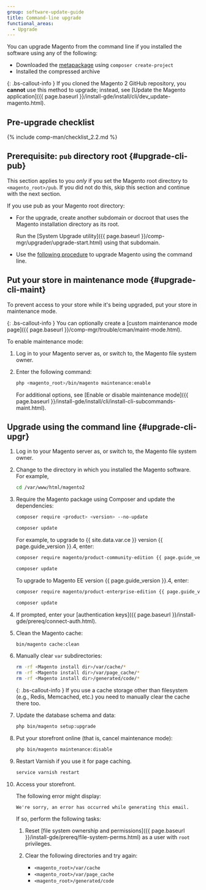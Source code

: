```yaml
---
group: software-update-guide
title: Command-line upgrade
functional_areas:
  - Upgrade
---
```


You can upgrade Magento from the command line if you installed the software using any of the following:

* Downloaded the [metapackage](https://glossary.magento.com/metapackage) using `composer create-project`
* Installed the compressed archive

{: .bs-callout-info }
If you cloned the Magento 2 GitHub repository, you **cannot** use this method to upgrade; instead, see [Update the Magento application]({{ page.baseurl }}/install-gde/install/cli/dev_update-magento.html).

## Pre-upgrade checklist

{% include comp-man/checklist_2.2.md %}

## Prerequisite: `pub` directory root {#upgrade-cli-pub}

This section applies to you *only* if you set the Magento root directory to `<magento_root>/pub`.
If you did not do this, skip this section and continue with the next section.

If you use pub as your Magento root directory:

* For the upgrade, create another subdomain or docroot that uses the Magento installation directory as its root.

   Run the [System Upgrade utility]({{ page.baseurl }}/comp-mgr/upgrader/upgrade-start.html) using that subdomain.

* Use the [following procedure](#upgrade-cli-upgr) to upgrade Magento using the command line.

## Put your store in maintenance mode {#upgrade-cli-maint}

To prevent access to your store while it's being upgraded, put your store in maintenance mode.

{: .bs-callout-info }
You can optionally create a [custom maintenance mode page]({{ page.baseurl }}/comp-mgr/trouble/cman/maint-mode.html).

To enable maintenance mode:

1. Log in to your Magento server as, or switch to, the Magento file system owner.
1. Enter the following command:

   ```bash
   php <magento_root>/bin/magento maintenance:enable
   ```

   For additional options, see [Enable or disable maintenance mode]({{ page.baseurl }}/install-gde/install/cli/install-cli-subcommands-maint.html).

## Upgrade using the command line {#upgrade-cli-upgr}

1. Log in to your Magento server as, or switch to, the Magento file system owner.
1. Change to the directory in which you installed the Magento software. For example,

   ```bash
   cd /var/www/html/magento2
   ```

1. Require the Magento package using Composer and update the dependencies:

   ```bash
   composer require <product> <version> --no-update
   ```

   ```bash
   composer update
   ```

   For example, to upgrade to {{ site.data.var.ce }} version {{ page.guide_version }}.4, enter:

   ```bash
   composer require magento/product-community-edition {{ page.guide_version }}.4 --no-update
   ```

   ```bash
   composer update
   ```

   To upgrade to Magento EE version {{ page.guide_version }}.4, enter:

   ```bash
   composer require magento/product-enterprise-edition {{ page.guide_version }}.4 --no-update
   ```

   ```bash
   composer update
   ```

1. If prompted, enter your [authentication keys]({{ page.baseurl }}/install-gde/prereq/connect-auth.html).

1. Clean the Magento cache:

   ```bash
   bin/magento cache:clean
   ```

1. Manually clear `var` subdirectories:

   ```bash
   rm -rf <Magento install dir>/var/cache/*
   rm -rf <Magento install dir>/var/page_cache/*
   rm -rf <Magento install dir>/generated/code/*
   ```

   {: .bs-callout-info }
   If you use a cache storage other than filesystem (e.g., Redis, Memcached, etc.) you need to manually clear the cache there too.

1. Update the database schema and data:

   ```bash
   php bin/magento setup:upgrade
   ```

1. Put your storefront online (that is, cancel maintenance mode):

   ```bash
   php bin/magento maintenance:disable
   ```

1. Restart Varnish if you use it for page caching.

   ```bash
   service varnish restart
   ```

1. Access your storefront.

   The following error might display:

   ```terminal
   We're sorry, an error has occurred while generating this email.
   ```

   If so, perform the following tasks:

   1. Reset [file system ownership and permissions]({{ page.baseurl }}/install-gde/prereq/file-system-perms.html) as a user with `root` privileges.
   1. Clear the following directories and try again:

      *  `<magento_root>/var/cache`
      *  `<magento_root>/var/page_cache`
      *  `<magento_root>/generated/code`
